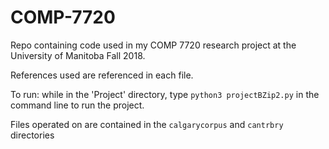 # COMP-7720
Repo containing code used in my COMP 7720 research project at the University of Manitoba Fall 2018.

References used are referenced in each file.

To run: while in the 'Project' directory, type `python3 projectBZip2.py` in the command line to run the project. 

Files operated on are contained in the `calgarycorpus` and `cantrbry` directories
